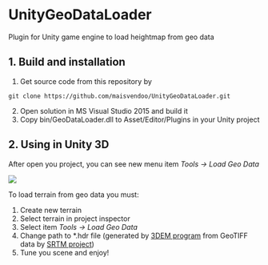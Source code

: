 # UnityGeoDataLoader

Plugin for Unity game engine to load heightmap from geo data 

## 1. Build and installation

1. Get source code from this repository by

``` 
git clone https://github.com/maisvendoo/UnityGeoDataLoader.git
```

2. Open solution in MS Visual Studio 2015 and build it
3. Copy bin/GeoDataLoader.dll to Asset/Editor/Plugins in your Unity project

## 2. Using in Unity 3D

After open you project, you can see new menu item *Tools -> Load Geo Data*

![](https://habrastorage.org/web/e5d/6e6/9db/e5d6e69dbd244343ab6c9342b30de492.PNG)

To load terrain from geo data you must:

1. Create new terrain 
2. Select terrain in project inspector
3. Select item *Tools -> Load Geo Data*
4. Change path to *.hdr file (generated by [3DEM program](http://www.hangsim.com/3dem/) from GeoTIFF data by [SRTM project](http://dwtkns.com/srtm/))
5. Tune you scene and enjoy!

